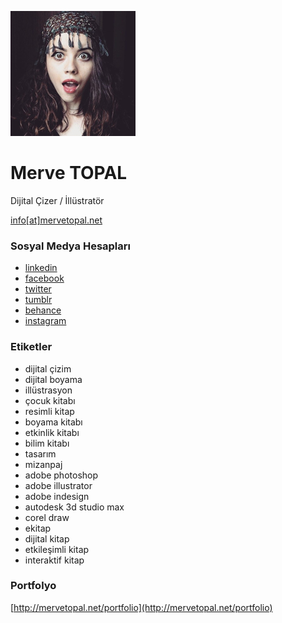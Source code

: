 ![merve-topal](https://raw.githubusercontent.com/mervetopal/mervetopal.github.io/master/merve-topal-01.jpg "Merve TOPAL")

# Merve TOPAL
Dijital Çizer / İllüstratör

[info[at]mervetopal.net](mailto:info@mervetopal.net)

### Sosyal Medya Hesapları

* [linkedin](https://www.linkedin.com/in/mervetopal)
* [facebook](http://fb.com/merve.topal.3551)
* [twitter](https://twitter.com/mervetpal)
* [tumblr](http://mervetopal.tumblr.com/)
* [behance](http://be.net/mervetopal)
* [instagram](https://www.instagram.com/mrve.topal/)

### Etiketler
* dijital çizim 
* dijital boyama 
* illüstrasyon 
* çocuk kitabı 
* resimli kitap 
* boyama kitabı 
* etkinlik kitabı 
* bilim kitabı 
* tasarım 
* mizanpaj 
* adobe photoshop 
* adobe illustrator 
* adobe indesign 
* autodesk 3d studio max 
* corel draw 
* ekitap 
* dijital kitap 
* etkileşimli kitap 
* interaktif kitap

### Portfolyo
[http://mervetopal.net/portfolio](http://mervetopal.net/portfolio)